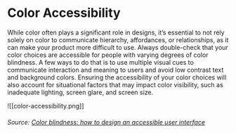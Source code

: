 # Color Accessibility
While color often plays a significant role in designs, it’s essential to not rely solely on color to communicate hierarchy, affordances, or relationships, as it can make your product more difficult to use. Always double-check that your color choices are accessible for people with varying degrees of color blindness. A few ways to do that is to use multiple visual cues to communicate interaction and meaning to users and avoid low contrast text and background colors. Ensuring the accessibility of your color choices will also account for situational factors that may impact color visibility, such as inadequate lighting, screen glare, and screen size.

![[color-accessibility.png]]
###### Source: [Color blindness: how to design an accessible user interface](https://uxdesign.cc/color-blindness-in-user-interfaces-66c27331b858)